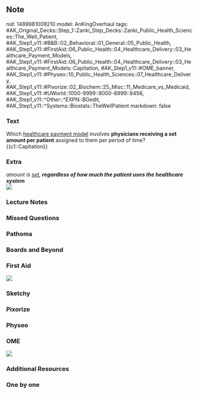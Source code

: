 ## Note
nid: 1489981009210
model: AnKingOverhaul
tags: #AK_Original_Decks::Step_1::Zanki_Step_Decks::Zanki_Public_Health_Sciences::The_Well_Patient, #AK_Step1_v11::#B&B::02_Behavioral::01_General::05_Public_Health, #AK_Step1_v11::#FirstAid::06_Public_Health::04_Healthcare_Delivery::03_Healthcare_Payment_Models, #AK_Step1_v11::#FirstAid::06_Public_Health::04_Healthcare_Delivery::03_Healthcare_Payment_Models::Capitation, #AK_Step1_v11::#OME_banner, #AK_Step1_v11::#Physeo::10_Public_Health_Sciences::07_Healthcare_Delivery, #AK_Step1_v11::#Pixorize::02_Biochem::25_Misc::11_Medicare_vs_Medicaid, #AK_Step1_v11::#UWorld::1000-9999::8000-8999::8456, #AK_Step1_v11::^Other::^EXPN::BGedit, #AK_Step1_v11::^Systems::Biostats::TheWellPatient
markdown: false

### Text
<div>
  Which <u>healthcare payment model</u> involves <b>physicians
  receiving a set amount per patient</b> assigned to them per
  period of time?
</div>
<div>
  {{c1::Capitation}}
</div>

### Extra
<div>
  <i>amount is</i> <u style="font-style: italic;">set</u><i>,</i>
  <b style="font-style: italic;">regardless of how much the patient
  uses the healthcare system</b>
</div>
<div><img src="paste-340023970889910.jpg"></div>

### Lecture Notes


### Missed Questions


### Pathoma


### Boards and Beyond


### First Aid
<img src="tmpK1iSO0.png">

### Sketchy


### Pixorize


### Physeo


### OME
<div class="ome-widget">
  <a href="https://onlinemeded.org?ref=anki"><img src=
  "_OME_AnkiFlashcards_General_3.png"></a>
</div>

### Additional Resources


### One by one

